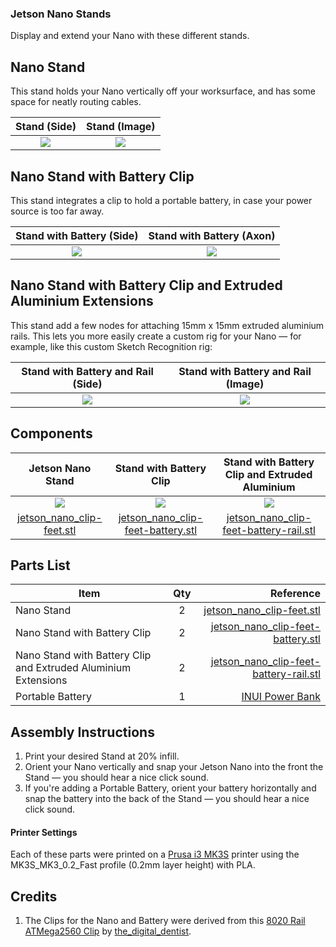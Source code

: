 ### Jetson Nano Stands
Display and extend your Nano with these different stands.

## Nano Stand
This stand holds your Nano vertically off your worksurface, and has some space for neatly routing cables.

| Stand (Side) | Stand (Image) |
| :---: | :---: |
| ![](https://github.com/madelinegannon/jetson-nano-builds/blob/master/stands/images/jetson_nano_clip_side.png) | ![](https://github.com/madelinegannon/jetson-nano-builds/blob/master/stands/images/jetson_nano_clip-feet_cropped.png) |


##  Nano Stand with Battery Clip
This stand integrates a clip to hold a portable battery, in case your power source is too far away.

|  Stand with Battery (Side) | Stand with Battery (Axon) |
| :---: | :---: |
| ![](https://github.com/madelinegannon/jetson-nano-builds/blob/master/stands/images/jetson_nano_clip_battery_side.png) | ![](https://github.com/madelinegannon/jetson-nano-builds/blob/master/stands/images/jetson_nano_stand_battery_axon.png) |


##  Nano Stand with Battery Clip and Extruded Aluminium Extensions
This stand add a few nodes for attaching 15mm x 15mm extruded aluminium rails. This lets you more easily create a custom rig for your Nano — for example, like this custom Sketch Recognition rig:

|  Stand with Battery and Rail (Side) | Stand with Battery and Rail (Image) |
| :---: | :---: |
| ![](https://github.com/madelinegannon/jetson-nano-builds/blob/master/stands/images/jetson_nano_clip_battery_rail_side.png) | ![](https://github.com/madelinegannon/jetson-nano-builds/blob/master/stands/images/jetson_nano_sketch-recognition-rig.png) |


## Components

| Jetson Nano Stand | Stand with Battery Clip | Stand with Battery Clip and Extruded Aluminium |
| :---: | :---: | :---: |
| ![](https://github.com/madelinegannon/jetson-nano-builds/blob/master/images/jetson_nano_stand.png) | ![](https://github.com/madelinegannon/jetson-nano-builds/blob/master/images/jetson_nano_stand_battery.png) | ![](https://github.com/madelinegannon/jetson-nano-builds/blob/master/images/jetson_nano_stand_battery_rail.png) |
| [jetson_nano_clip-feet.stl](https://github.com/madelinegannon/jetson-nano-builds/blob/master/stands/jetson_nano_clip-feet.stl) | [jetson_nano_clip-feet-battery.stl](https://github.com/madelinegannon/jetson-nano-builds/blob/master/stands/jetson_nano_clip-feet-battery.stl) | [jetson_nano_clip-feet-battery-rail.stl](https://github.com/madelinegannon/jetson-nano-builds/blob/master/stands/jetson_nano_clip-feet-battery-rail.stl) |

## Parts List

| Item        | Qty           | Reference  |
| ------------- |:-------------:| -----:|
| Nano Stand | 2 | [jetson_nano_clip-feet.stl](https://github.com/madelinegannon/jetson-nano-builds/blob/master/stands/jetson_nano_clip-feet.stl) |
| Nano Stand with Battery Clip  | 2 | [jetson_nano_clip-feet-battery.stl](https://github.com/madelinegannon/jetson-nano-builds/blob/master/stands/jetson_nano_clip-feet-battery.stl) |
| Nano Stand with Battery Clip and Extruded Aluminium Extensions | 2 | [jetson_nano_clip-feet-battery-rail.stl](https://github.com/madelinegannon/jetson-nano-builds/blob/master/stands/jetson_nano_clip-feet-battery-rail.stl) |
| Portable Battery | 1 | [INUI Power Bank](https://www.amazon.com/INIU-Portable-External-Powerbank-Compatible/dp/B07H6LB4J4/) |

## Assembly Instructions

1. Print your desired Stand at 20% infill.
2. Orient your Nano vertically and snap your Jetson Nano into the front the Stand — you should hear a nice click sound.
3. If you're adding a Portable Battery, orient your battery horizontally and snap the battery into the back of the Stand — you should hear a nice click sound.

#### Printer Settings
Each of these parts were printed on a [Prusa i3 MK3S](https://www.prusa3d.com/original-prusa-i3-mk3/) printer using the MK3S_MK3_0.2_Fast profile (0.2mm layer height) with PLA. 


## Credits
1. The Clips for the Nano and Battery were derived from this [8020 Rail ATMega2560 Clip](https://www.thingiverse.com/thing:155130) by [the_digital_dentist](https://www.thingiverse.com/the_digital_dentist/about).
